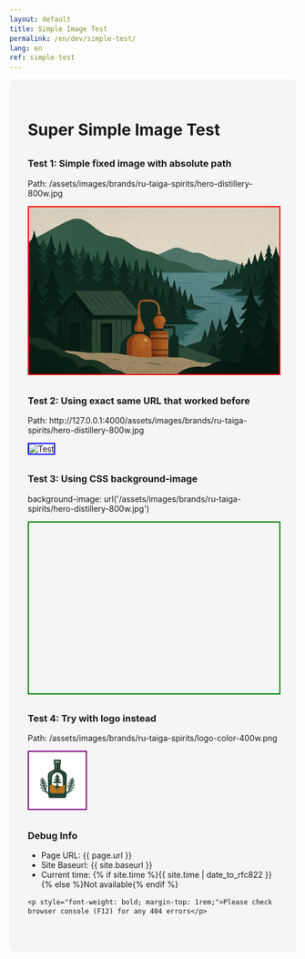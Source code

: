 ```yaml
---
layout: default
title: Simple Image Test
permalink: /en/dev/simple-test/
lang: en
ref: simple-test
---
```


<div style="padding: 2rem; max-width: 800px; margin: 0 auto; background: #f5f5f5; border-radius: 8px;">
  <h1>Super Simple Image Test</h1>

  <div style="margin: 2rem 0;">
    <h3>Test 1: Simple fixed image with absolute path</h3>
    <p>Path: /assets/images/brands/ru-taiga-spirits/hero-distillery-800w.jpg</p>
    <img src="/assets/images/brands/ru-taiga-spirits/hero-distillery-800w.jpg" alt="Test" style="max-width: 100%; height: auto; border: 2px solid red;">
  </div>

  <div style="margin: 2rem 0;">
    <h3>Test 2: Using exact same URL that worked before</h3>
    <p>Path: http://127.0.0.1:4000/assets/images/brands/ru-taiga-spirits/hero-distillery-800w.jpg</p>
    <img src="http://127.0.0.1:4000/assets/images/brands/ru-taiga-spirits/hero-distillery-800w.jpg" alt="Test" style="max-width: 100%; height: auto; border: 2px solid blue;">
  </div>

  <div style="margin: 2rem 0;">
    <h3>Test 3: Using CSS background-image</h3>
    <p>background-image: url('/assets/images/brands/ru-taiga-spirits/hero-distillery-800w.jpg')</p>
    <div style="width: 100%; height: 300px; background-image: url('/assets/images/brands/ru-taiga-spirits/hero-distillery-800w.jpg'); background-size: cover; background-position: center; border: 2px solid green;"></div>
  </div>

  <div style="margin: 2rem 0;">
    <h3>Test 4: Try with logo instead</h3>
    <p>Path: /assets/images/brands/ru-taiga-spirits/logo-color-400w.png</p>
    <img src="/assets/images/brands/ru-taiga-spirits/logo-color-400w.png" alt="Logo Test" style="max-width: 100px; height: auto; border: 2px solid purple;">
  </div>

  <div style="margin: 2rem 0;">
    <h3>Debug Info</h3>
    <ul>
      <li>Page URL: {{ page.url }}</li>
      <li>Site Baseurl: {{ site.baseurl }}</li>
      <li>Current time: {% if site.time %}{{ site.time | date_to_rfc822 }}{% else %}Not available{% endif %}</li>
    </ul>

    <p style="font-weight: bold; margin-top: 1rem;">Please check browser console (F12) for any 404 errors</p>
  </div>
</div>
